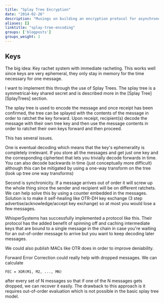 ```yaml
---
title: "Splay Tree Encryption"
date: "2014-02-26"
description: "Musings on building an encryption protocol for asynchronous messaging using splay trees."
aliases: []
linktitle: "splay-tree-encoding"
groups: ['blogposts']
groups_weight: 1
---
```


Keys
-----------

The big idea: Key rachet system with immediate racheting. This works well since keys are very ephemeral, they only stay in memory for the time necessary for one message.

I want to implement this through the use of Splay Trees. The splay tree is a symmetrical-key shared secret and is described more in the [Splay Tree][SplayTrees] section. 

The splay tree is used to encode the message and once receipt has been confirmed, the tree can be splayed with the contents of the message in order to ratchet the key forward. Upon receipt, recipient(s) decode the message with their own tree key and then use the message contents in order to ratchet their own keys forward and then proceed.

This has several issues.

One is eventual decoding which means that the key's ephemerality is completely irrelevant. If you store all the messages and get just one key and the corresponding ciphertext that lets you trivially decode forwards in time. You can also decode backwards in time (just conceptually more difficult) although this can be mitigated by using a one-way transform on the tree (look up tree one way transforms)

Second is synchronicity. If a message arrives out of order it will screw up the whole thing since the sender and recipient will be on different ratchets. We can help solve this by using a counter embedded in the messages. Solution is to make it self-healing like OTR-DH key exchange (3 step advertise/acknowledge/accept key exchange) so at most you would lose a few messages. 

WhisperSystems has successfully implemented a protocol like this. Their protocol has the added benefit of spinning off and caching intermediate keys that are bound to a single message in the chain in case you're waiting for an out-of-order message to arrive but you want to keep decoding later messages.

We could also publish MACs like OTR does in order to improve deniability.

Forward Error Correction could really help with dropped messages. We can calculate

```FEC = XOR(M1, M2, ..., MN)```

after every set of N messages so that if one of the N messages gets dropped, we can recover it easily. The drawback to this approach is it requires out-of-order evaluation which is not possible in the basic splay tree model.
